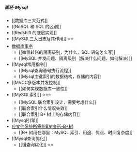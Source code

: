 ##### 面经-Mysql
- [[数据库三大范式]]
- [[NoSQL 和 SQL 的区别]]
- [[Redshift 的底层实现]]
- [[MySQL三大日志及其作用]] ⭐⭐
- [数据库事务](数据库事务.md)
	- [[微信转账的隔离级别，为什么，SQL 语句怎么写]]
	- [[MySQL 并发问题、隔离级别（解决什么问题、如何解决）]]
- [[Mysql常用指令]]
	- [[Mysql查询语句执行流程]]
	- [[Mysql主键索引的数据结构，存储的内容]]
- [[MVCC多版本并发控制]]
	- [[如何实现数据库一致性]]
- [[MySQL索引]] ⭐⭐⭐
	- [[MySQL 联合索引设计，需要考虑什么]]
	- [[联合索引什么情况失效]]
	- [[联合索引 B+ 树上的存储内容]]
- [[Mysql引擎]]
- [应文件系统所需的B树变形-B+树](../../考研/408/数据结构/应文件系统所需的B树变形-B+树.md)
	- [[B+ 树用在哪里：MySQL 索引、用途、优点、时间复杂度]]
- [[Mysql查询优化]]
	- [[慢查询优化]] ⭐⭐